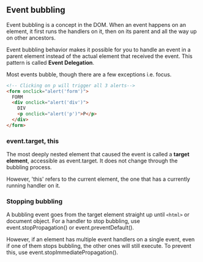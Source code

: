 ## Event bubbling

Event bubbling is a concept in the DOM. When an event happens on an element, it first runs the handlers on it, then on its parent and all the way up on other ancestors.

Event bubbling behavior makes it possible for you to handle an event in a parent element instead of the actual element that received the event. This pattern is called **Event Delegation**.

Most events bubble, though there are a few exceptions i.e. focus.

```html
<!-- Clicking on p will trigger all 3 alerts-->
<form onclick="alert('form')">
  FORM
  <div onclick="alert('div')">
    DIV
    <p onclick="alert('p')">P</p>
  </div>
</form>
```

### event.target, this

The most deeply nested element that caused the event is called a **target element**, accessible as event.target. It does not change through the bubbling process.

However, 'this' refers to the current element, the one that has a currently running handler on it.

### Stopping bubbling

A bubbling event goes from the target element straight up until `<html>` or document object. For a handler to stop bubbling, use event.stopPropagation() or event.preventDefault().

However, if an element has multiple event handlers on a single event, even if one of them stops bubbling, the other ones will still execute. To prevent this, use event.stopImmediatePropagation().
